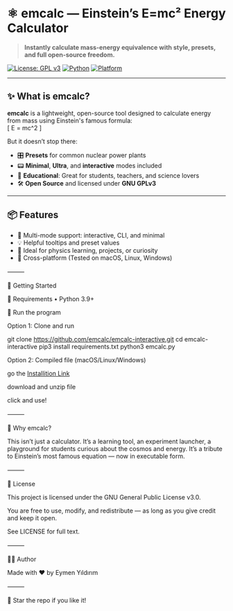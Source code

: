# ⚛️ emcalc — Einstein’s E=mc² Energy Calculator

> **Instantly calculate mass-energy equivalence with style, presets, and full open-source freedom.**

[![License: GPL v3](https://img.shields.io/badge/License-GPLv3-blue.svg)](https://www.gnu.org/licenses/gpl-3.0)
[![Python](https://img.shields.io/badge/Python-3.9%2B-blue?logo=python)](https://www.python.org/)
[![Platform](https://img.shields.io/badge/platform-macOS%20%7C%20Linux%20%7C%20Windows-informational)](#)

---

## ✨ What is emcalc?

**emcalc** is a lightweight, open-source tool designed to calculate energy from mass using Einstein's famous formula:  
\[
E = mc^2
\]

But it doesn’t stop there:

- 🎛️ **Presets** for common nuclear power plants
- 📟 **Minimal**, **Ultra**, and **interactive** modes included  
- 🧠 **Educational**: Great for students, teachers, and science lovers  
- 🛠️ **Open Source** and licensed under **GNU GPLv3**

---

## 📦 Features

- 🚀 Multi-mode support: interactive, CLI, and minimal  
- 💡 Helpful tooltips and preset values  
- 🧪 Ideal for physics learning, projects, or curiosity  
- 🐧 Cross-platform (Tested on macOS, Linux, Windows)  

⸻

🚀 Getting Started

🔧 Requirements
	•	Python 3.9+

🧪 Run the program

Option 1: Clone and run

git clone https://github.com/emcalc/emcalc-interactive.git
cd emcalc-interactive
pip3 install requirements.txt
python3 emcalc.py

Option 2: Compiled file (macOS/Linux/Windows)

go the [Installition Link](https://github.com/emcalc/emcalc.github.io/releases/latest)

download and unzip file

click and use!

⸻

🧠 Why emcalc?

This isn’t just a calculator.
It’s a learning tool, an experiment launcher, a playground for students curious about the cosmos and energy.
It’s a tribute to Einstein’s most famous equation — now in executable form.

⸻

📜 License

This project is licensed under the GNU General Public License v3.0.

You are free to use, modify, and redistribute — as long as you give credit and keep it open.

See LICENSE for full text.

⸻

👨‍💻 Author

Made with ❤️ by Eymen Yıldırım

⸻

🌟 Star the repo if you like it!
